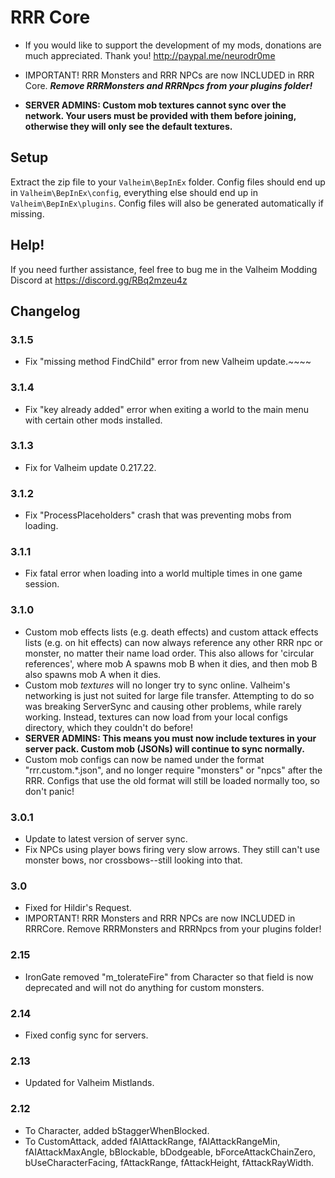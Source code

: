 # RRR Core

- If you would like to support the development of my mods, donations are much appreciated. Thank you! http://paypal.me/neurodr0me


- IMPORTANT! RRR Monsters and RRR NPCs are now INCLUDED in RRR Core. ***Remove RRRMonsters and RRRNpcs from your plugins folder!***


- **SERVER ADMINS: Custom mob textures cannot sync over the network. Your users must be provided with them before joining, otherwise they will only see the default textures.**

## Setup

Extract the zip file to your `Valheim\BepInEx` folder. Config files should end up in `Valheim\BepInEx\config`, everything else should end up in `Valheim\BepInEx\plugins`. Config files will also be generated automatically if missing.


## Help!

If you need further assistance, feel free to bug me in the Valheim Modding Discord at https://discord.gg/RBq2mzeu4z


## Changelog

### 3.1.5
- Fix "missing method FindChild" error from new Valheim update.~~~~

### 3.1.4
- Fix "key already added" error when exiting a world to the main menu with certain other mods installed.

### 3.1.3
- Fix for Valheim update 0.217.22.

### 3.1.2
- Fix "ProcessPlaceholders" crash that was preventing mobs from loading.

### 3.1.1
- Fix fatal error when loading into a world multiple times in one game session.

### 3.1.0
- Custom mob effects lists (e.g. death effects) and custom attack effects lists (e.g. on hit effects) can now always reference any other
    RRR npc or monster, no matter their name load order. This also allows for 'circular references', where mob A spawns mob B when it
    dies, and then mob B also spawns mob A when it dies.
- Custom mob *textures* will no longer try to sync online. Valheim's networking is just not suited for large file transfer. Attempting
    to do so was breaking ServerSync and causing other problems, while rarely working. Instead, textures can now load from your local
    configs directory, which they couldn't do before!
- **SERVER ADMINS: This means you must now include textures in your server pack. Custom mob (JSONs) will continue to sync normally.**
- Custom mob configs can now be named under the format "rrr.custom.*.json", and no longer require "monsters" or "npcs" after the RRR.
    Configs that use the old format will still be loaded normally too, so don't panic!

### 3.0.1
- Update to latest version of server sync.
- Fix NPCs using player bows firing very slow arrows. They still can't use monster bows, nor crossbows--still looking into that.

### 3.0
- Fixed for Hildir's Request.
- IMPORTANT! RRR Monsters and RRR NPCs are now INCLUDED in RRRCore. Remove RRRMonsters and RRRNpcs from your plugins folder!

### 2.15
- IronGate removed "m_tolerateFire" from Character so that field is now deprecated and will not do anything for custom monsters.

### 2.14
- Fixed config sync for servers.

### 2.13
- Updated for Valheim Mistlands.

### 2.12
- To Character, added bStaggerWhenBlocked.
- To CustomAttack, added fAIAttackRange, fAIAttackRangeMin, fAIAttackMaxAngle, bBlockable, bDodgeable, bForceAttackChainZero, bUseCharacterFacing, fAttackRange, fAttackHeight, fAttackRayWidth.